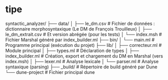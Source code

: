 # tipe

syntactic_analyzer/
├── data/
│   ├── le_dm.csv                # Fichier de données : dictionnaire morphosyntaxique (Le DM de François Trouilleux)
│   ├── le_dm_extrait.csv        # Et version abrégée (pour les tests)
│   └── index.msh                # Fichier Marshal généré par index_builder.ml
├── bin/
│   └── main.ml                  # Programme principal (exécution du projet)
├── lib/
│   ├── correcteur.ml            # Module principal
│   ├── types.ml                 # Déclaration de types
│   ├── index_builder.ml         # Création, export et chargement du DM en Marshal (vers index.msh)
│   ├── lexer.ml                 # Analyse lexicale
│   └── parser.ml                # Analyse syntaxique (parsing)
├── _build/                      # Répertoire de build généré par Dune
└── dune-project                 # Fichier principal dune